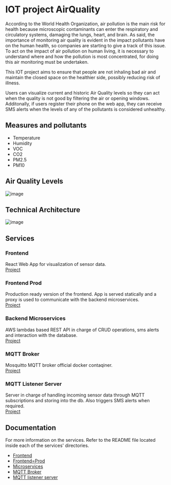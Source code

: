 # IOT project AirQuality
According to the World Health Organization, air pollution is the main risk for health because microscopic contaminants can enter the respiratory and circulatory systems, damaging the lungs, heart, and brain.  As said, the importance of monitoring air quality is evident in the impact pollutants have on the human health, so companies are starting to give a track of this issue.
To act on the impact of air pollution on human living, it is necessary to understand where and how the pollution is most concentrated, for doing this air monitoring must be undertaken. 

This IOT project aims to ensure that people are not inhaling bad air and maintain the closed space on the healthier side, possibly reducing risk of illness.

Users can visualize current and historic Air Quality levels so they can act when the quality is not good by filtering the air or opening windows. Additonally, if users register their phone on the web app, they can receive SMS alerts when the levels of any of the pollutants is considered unhealthy. 
## Measures and pollutants
- Temperature
- Humidity
- VOC
- CO2
- PM2.5
- PM10

## Air Quality Levels
![image](https://user-images.githubusercontent.com/43227523/167077565-7edbe21f-c624-4d22-aed3-3d7eefc89d52.png)


## Technical Architecture
![image](https://user-images.githubusercontent.com/43227523/167076636-396cbbdf-5d97-4355-857e-cc6601f75020.png)

## Services

### Frontend
React Web App for visualization of sensor data.\
[Project](front/air-quality-front)

### Frontend Prod
Production ready version of the frontend. App is served statically and a proxy is used to communicate with the backend microservices.\
[Project](front/air-quality-front-prod)

### Backend Microservices
AWS lambdas based REST API in charge of CRUD operations, sms alerts and interaction with the database.\
[Project](microservices)

### MQTT Broker
Mosquitto MQTT broker official docker contaqiner.\
[Project](MQTT_Broker)

### MQTT Listener Server
Server in charge of handling incoming sensor data through MQTT subscriptions and storing into the db. Also triggers SMS alerts when required.\
[Project](MQTT_listener_server)

## Documentation
For more information on the services. Refer to the README file located inside each of the services' directories.
- [Frontend](front/air-quality-front/README.md)
- [Frontend=Prod](front/air-quality-front-prod/README.md)
- [Microservices](microservices/README.md)
- [MQTT Broker](MQTT_Broker/README.md)
- [MQTT listener server](MQTT_listener_server/README.md)
